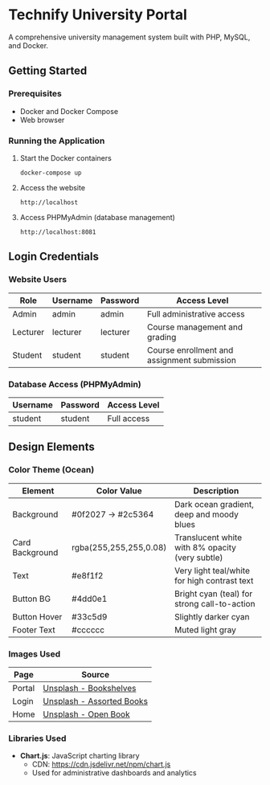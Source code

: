 # Technify University Portal

A comprehensive university management system built with PHP, MySQL, and Docker.

## Getting Started

### Prerequisites
- Docker and Docker Compose
- Web browser

### Running the Application

1. Start the Docker containers
   ```Terminal:
   docker-compose up
   ```

2. Access the website
   ```
   http://localhost
   ```

3. Access PHPMyAdmin (database management)
   ```
   http://localhost:8081
   ```

## Login Credentials

### Website Users

| Role         | Username    | Password    | Access Level                                |
|--------------|-------------|-------------|---------------------------------------------|
| Admin        | admin       | admin       | Full administrative access                  |
| Lecturer     | lecturer    | lecturer    | Course management and grading               |
| Student      | student     | student     | Course enrollment and assignment submission |

### Database Access (PHPMyAdmin)

| Username | Password | Access Level   |
|----------|----------|----------------|
| student  | student  | Full access    |

## Design Elements

### Color Theme (Ocean)

| Element         | Color Value            | Description                                      |
|-----------------|------------------------|--------------------------------------------------|
| Background      | #0f2027 → #2c5364     | Dark ocean gradient, deep and moody blues        |
| Card Background | rgba(255,255,255,0.08) | Translucent white with 8% opacity (very subtle)  |
| Text            | #e8f1f2               | Very light teal/white for high contrast text     |
| Button BG       | #4dd0e1               | Bright cyan (teal) for strong call-to-action     |
| Button Hover    | #33c5d9               | Slightly darker cyan                             |
| Footer Text     | #cccccc               | Muted light gray                                 |

### Images Used

| Page    | Source                                                                              |
|---------|------------------------------------------------------------------------------------|
| Portal  | [Unsplash - Bookshelves](https://unsplash.com/photos/shallow-focus-photography-of-bookshelfs-ggeZ9oyI-PE) |
| Login   | [Unsplash - Assorted Books](https://unsplash.com/photos/assorted-books-PBNbMX6jtBM) |
| Home    | [Unsplash - Open Book](https://unsplash.com/photos/photo-of-open-book-XCwsOj_RUjE) |

### Libraries Used

- **Chart.js**: JavaScript charting library
  - CDN: https://cdn.jsdelivr.net/npm/chart.js
  - Used for administrative dashboards and analytics


